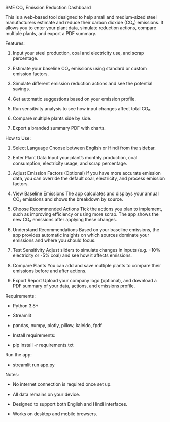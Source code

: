 SME CO₂ Emission Reduction Dashboard

This is a web-based tool designed to help small and medium-sized steel manufacturers estimate and reduce their carbon dioxide (CO₂) emissions. It allows you to enter your plant data, simulate reduction actions, compare multiple plants, and export a PDF summary.

Features:

1. Input your steel production, coal and electricity use, and scrap percentage.

2. Estimate your baseline CO₂ emissions using standard or custom emission factors.

3. Simulate different emission reduction actions and see the potential savings.

4. Get automatic suggestions based on your emission profile.

5. Run sensitivity analysis to see how input changes affect total CO₂.

6. Compare multiple plants side by side.

7. Export a branded summary PDF with charts.

How to Use:

1. Select Language
Choose between English or Hindi from the sidebar.

2. Enter Plant Data
Input your plant’s monthly production, coal consumption, electricity usage, and scrap percentage.

3. Adjust Emission Factors (Optional)
If you have more accurate emission data, you can override the default coal, electricity, and process emission factors.

4. View Baseline Emissions
The app calculates and displays your annual CO₂ emissions and shows the breakdown by source.

5. Choose Recommended Actions
Tick the actions you plan to implement, such as improving efficiency or using more scrap. The app shows the new CO₂ emissions after applying these changes.

6. Understand Recommendations
Based on your baseline emissions, the app provides automatic insights on which sources dominate your emissions and where you should focus.

7. Test Sensitivity
Adjust sliders to simulate changes in inputs (e.g. +10% electricity or -5% coal) and see how it affects emissions.

8. Compare Plants
You can add and save multiple plants to compare their emissions before and after actions.

9. Export Report
Upload your company logo (optional), and download a PDF summary of your data, actions, and emissions profile.

Requirements:

- Python 3.8+

- Streamlit

- pandas, numpy, plotly, pillow, kaleido, fpdf

- Install requirements:

- pip install -r requirements.txt


Run the app:

- streamlit run app.py

Notes:

- No internet connection is required once set up.

- All data remains on your device.

- Designed to support both English and Hindi interfaces.

- Works on desktop and mobile browsers.